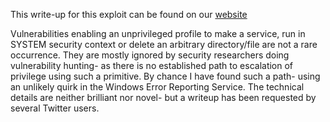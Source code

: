 This write-up for this exploit can be found on our [website](https://secret.club/2020/04/24/directory-deletion-shell.html)

Vulnerabilities enabling an unprivileged profile to make a service, run in SYSTEM security context or delete an arbitrary directory/file are not a rare occurrence.
They are mostly ignored by security researchers doing vulnerability hunting- as there is no established path to escalation of privilege using such a primitive.
By chance I have found such a path- using an unlikely quirk in the Windows Error Reporting Service.
The technical details are neither brilliant nor novel- but a writeup has been requested by several Twitter users.
